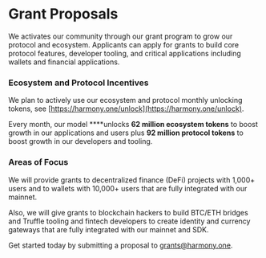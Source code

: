 # Grant Proposals

We activates our community through our grant program to grow our protocol and ecosystem. Applicants can apply for grants to build core protocol features, developer tooling, and critical applications including wallets and financial applications.

### Ecosystem and Protocol Incentives

We plan to actively use our ecosystem and protocol monthly unlocking tokens, see [https://harmony.one/unlock](https://harmony.one/unlock).

Every month, our model ****unlocks **62 million ecosystem tokens** to boost growth in our applications and users plus **92 million protocol tokens** to boost growth in our developers and tooling.

### Areas of Focus

We will provide grants to decentralized finance \(DeFi\) projects with 1,000+ users and to wallets with 10,000+ users that are fully integrated with our mainnet.

Also, we will give grants to blockchain hackers to build BTC/ETH bridges and Truffle tooling and fintech developers to create identity and currency gateways that are fully integrated with our mainnet and SDK.

Get started today by submitting a proposal to grants@harmony.one.

